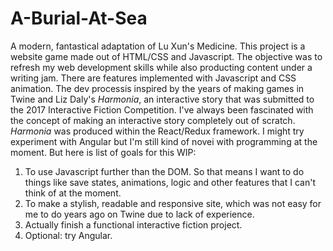 # A-Burial-At-Sea
A modern, fantastical adaptation of Lu Xun's Medicine. This project is a website game made out of HTML/CSS and Javascript. The objective was to refresh my web development skills while also producting content under a writing jam. There are features implemented with Javascript and CSS animation. The dev processis inspired by the years of making games in Twine and Liz Daly's <i>Harmonia</i>, an interactive story that was submitted to the 2017 Interactive Fiction Competition. I've always been fascinated with the concept of making an interactive story completely out of scratch. <i>Harmonia</i> was produced within the React/Redux framework. I might try experiment with Angular but I'm still kind of novei with programming at the moment. But here is list of goals for this WIP:

1. To use Javascript further than the DOM. So that means I want to do things like save states, animations, logic and other features that I can't think of at the moment.
2. To make a stylish, readable and responsive site, which was not easy for me to do years ago on Twine due to lack of experience.
3. Actually finish a functional interactive fiction project.
4. Optional: try Angular.
